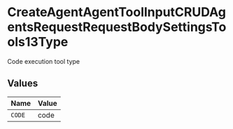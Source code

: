 # CreateAgentAgentToolInputCRUDAgentsRequestRequestBodySettingsTools13Type

Code execution tool type


## Values

| Name   | Value  |
| ------ | ------ |
| `CODE` | code   |